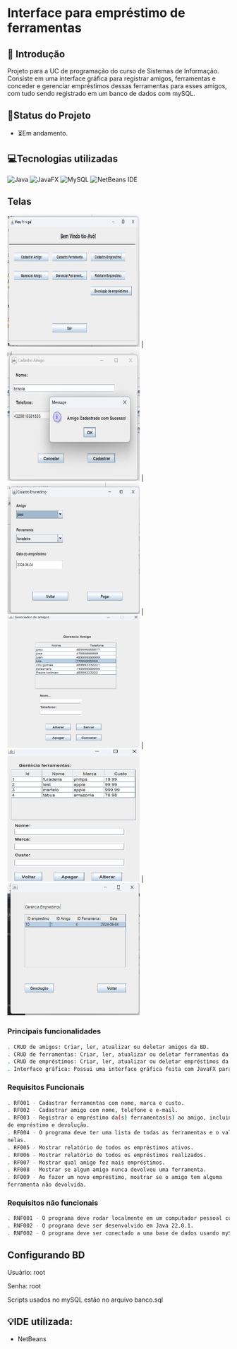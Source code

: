 # Interface para empréstimo de ferramentas

## 📖 Introdução 
Projeto para a UC de programação do curso de Sistemas de Informação. Consiste em uma interface gráfica para registrar amigos, ferramentas e conceder e gerenciar empréstimos
dessas ferramentas para esses amigos, com tudo sendo registrado em um banco de dados com mySQL.

## 🧭Status do Projeto
- ⏳Em andamento.

## 💻Tecnologias utilizadas
![Java](https://img.shields.io/badge/java-%23ED8B00.svg?style=for-the-badge&logo=openjdk&logoColor=white)
![JavaFX](https://img.shields.io/badge/javafx-%23FF0000.svg?style=for-the-badge&logo=javafx&logoColor=white)
![MySQL](https://img.shields.io/badge/mysql-4479A1.svg?style=for-the-badge&logo=mysql&logoColor=white)
![NetBeans IDE](https://img.shields.io/badge/NetBeansIDE-1B6AC6.svg?style=for-the-badge&logo=apache-netbeans-ide&logoColor=white)

## Telas

<img src="./FrmMenuPrincipal.png" height=300 width=300>  | <img src="./FrmCadastroAmigo.png" height=300  width=300>  |  <img src="./FrmCadastroEmprestimo.png" height=300  width=300>  |  <img src="./FrmGerenciaAmigo.png" height=300  width=300>  |  <img src="./FrmGerenciaFerramenta.png" height=300  width=300>  |  <img src="./FrmGerenciaEmprestimo.png" height=300  width=300>  


  ### Principais funcionalidades
```bash
. CRUD de amigos: Criar, ler, atualizar ou deletar amigos da BD.
. CRUD de ferramentas: Criar, ler, atualizar ou deletar ferramentas da BD.
. CRUD de empréstimos: Criar, ler, atualizar ou deletar empréstimos da BD.
. Interface gráfica: Possui uma interface gráfica feita com JavaFX para ser possível realizar cada uma das funcionalidades.
```

  ### Requisitos Funcionais
```bash
. RF001 - Cadastrar ferramentas com nome, marca e custo.
. RF002 - Cadastrar amigo com nome, telefone e e-mail.
. RF003 - Registrar o empréstimo da(s) ferramentas(s) ao amigo, incluindo a data 
de empréstimo e devolução.
. RF004 - O programa deve ter uma lista de todas as ferramentas e o valor gasto 
nelas.
. RF005 - Mostrar relatório de todos os empréstimos ativos.
. RF006 - Mostrar relatório de todos os empréstimos realizados.
. RF007 - Mostrar qual amigo fez mais empréstimos.
. RF008 - Mostrar se algum amigo nunca devolveu uma ferramenta.
. RF009 - Ao fazer um novo empréstimo, mostrar se o amigo tem alguma
ferramenta não devolvida.
```
  ### Requisitos não funcionais
```bash
. RNF001 - O programa deve rodar localmente em um computador pessoal com o Windows 11.
. RNF002 - O programa deve ser desenvolvido em Java 22.0.1.
. RNF002 - O programa deve ser conectado a uma base de dados usando mySQL 8.4.0.
```

## Configurando BD
Usuário: root

Senha: root

Scripts usados no mySQL estão no arquivo banco.sql

## 💡IDE utilizada:
- NetBeans
